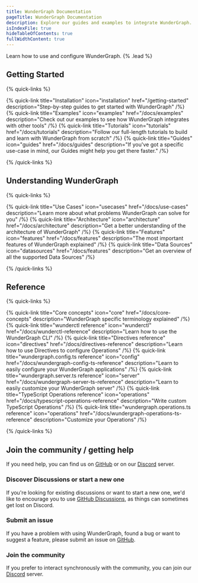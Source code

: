 ```yaml
---
title: WunderGraph Documentation
pageTitle: WunderGraph Documentation
description: Explore our guides and examples to integrate WunderGraph.
isIndexFile: true
hideTableOfContents: true
fullWidthContent: true
---
```


Learn how to use and configure WunderGraph. {% .lead %}

## Getting Started

{% quick-links %}

{% quick-link title="Installation" icon="installation" href="/getting-started" description="Step-by-step guides to get started with WunderGraph" /%}
{% quick-link title="Examples" icon="examples" href="/docs/examples" description="Check out our examples to see how WunderGraph integrates with other tools" /%}
{% quick-link title="Tutorials" icon="tutorials" href="/docs/tutorials" description="Follow our full-length tutorials to build and learn with WunderGraph from scratch" /%}
{% quick-link title="Guides" icon="guides" href="/docs/guides" description="If you've got a specific use-case in mind, our Guides might help you get there faster." /%}

{% /quick-links %}

## Understanding WunderGraph

{% quick-links %}

{% quick-link title="Use Cases" icon="usecases" href="/docs/use-cases" description="Learn more about what problems WunderGraph can solve for you" /%}
{% quick-link title="Architecture" icon="architecture" href="/docs/architecture" description="Get a better understanding of the architecture of WunderGraph" /%}
{% quick-link title="Features" icon="features" href="/docs/features" description="The most important features of WunderGraph explained" /%}
{% quick-link title="Data Sources" icon="datasources" href="/docs/features" description="Get an overview of all the supported Data Sources" /%}

{% /quick-links %}

## Reference

{% quick-links %}

{% quick-link title="Core concepts" icon="core" href="/docs/core-concepts" description="WunderGraph specific terminology explained" /%}
{% quick-link title="wunderctl reference" icon="wunderctl" href="/docs/wunderctl-reference" description="Learn how to use the WunderGraph CLI" /%}
{% quick-link title="Directives reference" icon="directives" href="/docs/directives-reference" description="Learn how to use Directives to configure Operations" /%}
{% quick-link title="wundergraph.config.ts reference" icon="config" href="/docs/wundergraph-config-ts-reference" description="Learn to easily configure your WunderGraph applications" /%}
{% quick-link title="wundergraph.server.ts reference" icon="server" href="/docs/wundergraph-server-ts-reference" description="Learn to easily customize your WunderGraph server" /%}
{% quick-link title="TypeScript Operations reference" icon="operations" href="/docs/typescript-operations-reference" description="Write custom TypeScript Operations" /%}
{% quick-link title="wundergraph.operations.ts reference" icon="operations" href="/docs/wundergraph-operations-ts-reference" description="Customize your Operations" /%}

{% /quick-links %}

## Join the community / getting help

If you need help, you can find us on [GitHub](https://github.com/wundergraph/wundergraph) or on our [Discord](https://wundergraph.com/discord) server.

### Discover Discussions or start a new one

If you're looking for existing discussions or want to start a new one,
we'd like to encourage you to use [GitHub Discussions](https://github.com/wundergraph/wundergraph/discussions),
as things can sometimes get lost on Discord.

### Submit an issue

If you have a problem with using WunderGraph,
found a bug or want to suggest a feature,
please submit an issue on [GitHub](https://github.com/wundergraph/wundergraph/issues/new/choose).

### Join the community

If you prefer to interact synchronously with the community,
you can join our [Discord](https://wundergraph.com/discord) server.
